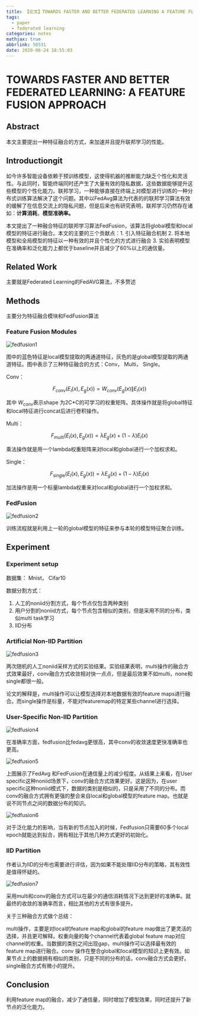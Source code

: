 ```yaml
---
title: 【论文】TOWARDS FASTER AND BETTER FEDERATED LEARNING A FEATURE FUSION APPROACH阅读笔记
tags:
  - paper
  - federated learning
categories: notes
mathjax: true
abbrlink: 58531
date: 2020-06-24 18:55:03
---
```

# TOWARDS FASTER AND BETTER FEDERATED LEARNING: A FEATURE FUSION APPROACH

## Abstract

本文主要提出一种特征融合的方式，来加速并且提升联邦学习的性能。

<!-- more -->

## Introductiongit

如今许多智能设备依赖于预训练模型，这使得机器的推断能力缺乏个性化和灵活性。与此同时，智能终端同时还产生了大量有效的隐私数据，这些数据能够提升这些模型的个性化能力。联邦学习，一种能够直接在终端上对模型进行训练的一种分布式训练算法解决了这个问题。其中以FedAvg算法为代表的的联邦学习算法有效的缓解了在信息交流上的隐私问题，但是后来也有研究表明，联邦学习仍然存在诸如：**计算消耗**，**模型准确率。**

本文提出了一种融合特征的联邦学习算法FedFusion，该算法将global模型和local模型的特征进行融合。本文的主要的三个贡献点：1. 引入特征融合机制 2. 将本地模型和全局模型的特征以一种有效的并且个性化的方式进行融合 3. 实验表明模型在准确率和泛化能力上都优于baseline并且减少了60%以上的通信量。

## Related Work

主要就是Federated Learning的FedAVG算法，不多赘述

## Methods

主要分为特征融合模块和FedFusion算法

### Feature Fusion Modules

![fedfusion1](http://cdn.ereebay.me/hexo/fedfusion1.png)

图中的蓝色特征是local模型提取的两通道特征，灰色的是global模型提取的两通道特征。图中表示了三种特征融合的方式：Conv， Multi， Single。

Conv：

$$F_{c o n v}\left(E_{l}(x), E_{g}(x)\right)=W_{c o n v}\left(E_{g}(x) \| E_{l}(x)\right)$$

其中 $W_{c o n v}$表示shape 为2C*C的可学习的权重矩阵。具体操作就是将global特征和local特征进行concat后进行卷积操作。

Multi：

$$F_{m u l t i}\left(E_{l}(x), E_{g}(x)\right)=\lambda E_{g}(x)+(1-\lambda) E_{l}(x)$$

乘法操作就是用一个lambda权重矩阵来对local和global进行一个加权求和。

Single：

$$F_{\text {single}}\left(E_{l}(x), E_{g}(x)\right)=\lambda E_{g}(x)+(1-\lambda) E_{l}(x)$$

加法操作是用一个标量lambda权重来对local和global进行一个加权求和。

### FedFusion

![fedfusion2](http://cdn.ereebay.me/hexo/fedfusion2.png)

训练流程就是利用上一轮的global模型的特征来参与本轮的模型特征聚合训练。

## Experiment

### Experiment setup

数据集： Mnist， Cifar10

数据分割方式：

1. 人工的noniid分割方式，每个节点仅包含两种类别
2. 用户分割的noniid方式，每个节点包含相似的类别，但是采用不同的分布，类似multi task学习
3. IID分布

### Artificial Non-IID Partition

![fedfusion3](http://cdn.ereebay.me/hexo/fedfusion3.png)

两次随机的人工noniid采样方式的实验结果。实验结果表明，multi操作的融合方式效果最好，conv融合方式收敛相对快一点点，但是最后效果不如multi，none和single都很一般。

论文的解释是，multi操作可以让模型选择对本地数据有效的feature maps进行融合。而single操作是标量，不能对featuremap的特定某些channel进行选择。

### User-Specific Non-IID Partition

![fedfusion4](http://cdn.ereebay.me/hexo/fedfusion4.png)

在准确率方面，fedfusion比fedavg更很高，其中conv的收敛速度更快准确率也更高。

![fedfusion5](http://cdn.ereebay.me/hexo/fedfusion5.png)

上图展示了FedAvg 和FedFusion在通信量上的减少程度。从结果上来看，在User specific这种noniid场景下，conv的融合方式效果更好。这是因为，在user specific这种noniid模式下，数据的类别是相似的，只是采用了不同的分布。而conv的融合方式拥有更强的整合来自local和global模型的feature map。也就是说不同节点之间的数据分布的知识。

![fedfusion6](http://cdn.ereebay.me/hexo/fedfusion6.png)

对于泛化能力的影响，当有新的节点加入的时候，Fedfusion只需要60多个local epoch就能达到拟合，拥有相比于其他几种方式更好的初始化。

### IID Partition

作者认为IID的分布也需要进行评估，因为如果不能处理IID分布的策略，其有效性是值得怀疑的。

![fedfusion7](http://cdn.ereebay.me/hexo/fedfusion7.png)

采用multi和conv的融合方式可以在最少的通信消耗情况下达到更好的准确率。就最终的收敛的准确率而言，相比其他的方式有很多提升。

关于三种融合方式做个总结：

multi操作，主要是对local的feature map和global的feature map做出了更灵活的选择，并且更可解释。权重向量的每个channel代表着global feature map对应channel的权重。当数据的类别之间出现gap，multi操作可以选择最有效的feature map进行融合。conv 操作在整合global和local模型的知识上更有效。如果节点上的数据拥有相似的类别，只是不同的分布的话，conv融合方式会更好。single融合方式有微小的提升。

## Conclusion

利用feature map的融合，减少了通信量，同时增加了模型效果，同时还提升了新节点的泛化能力。

